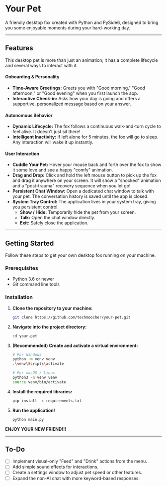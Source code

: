 # Your Pet

A friendly desktop fox created with Python and PySide6, designed to bring you some enjoyable moments during your hard-working day.

<!--
<div align="center">
  <img src="logo.png" alt="Desktop Fox Pet" width="300" height="300">
</div>
-->
---

## Features

This desktop pet is more than just an animation; it has a complete lifecycle and several ways to interact with it.

#### Onboarding & Personality
*   **Time-Aware Greetings:** Greets you with "Good morning," "Good afternoon," or "Good evening" when you first launch the app.
*   **Interactive Check-in:** Asks how your day is going and offers a supportive, personalized message based on your answer.

#### Autonomous Behavior
*   **Dynamic Lifecycle:** The fox follows a continuous walk-and-turn cycle to feel alive. It doesn't just sit there!
*   **Intelligent Inactivity:** If left alone for 5 minutes, the fox will go to sleep. Any interaction will wake it up instantly.

#### User Interaction
*   **Cuddle Your Pet:** Hover your mouse back and forth over the fox to show it some love and see a happy "comfy" animation.
*   **Drag and Drop:** Click and hold the left mouse button to pick up the fox and drag it anywhere on your screen. It will show a "shocked" animation and a "post-trauma" recovery sequence when you let go!
*   **Persistent Chat Window:** Open a dedicated chat window to talk with your pet. The conversation history is saved until the app is closed.
*   **System Tray Control:** The application lives in your system tray, giving you persistent control.
    *   **Show / Hide:** Temporarily hide the pet from your screen.
    *   **Talk:** Open the chat window directly.
    *   **Exit:** Safely close the application.

---

## Getting Started

Follow these steps to get your own desktop fox running on your machine.

### Prerequisites
*   Python 3.6 or newer
*   Git command line tools

### Installation

1.  **Clone the repository to your machine:**
    ```bash
    git clone https://github.com/techmoocher/your-pet.git
    ```

2.  **Navigate into the project directory:**
    ```bash
    cd your-pet
    ```

3.  **(Recommended) Create and activate a virtual environment:**
    ```bash
    # For Windows
    python -m venv venv
    .\venv\Scripts\activate

    # For macOS / Linux
    python3 -m venv venv
    source venv/bin/activate
    ```

4.  **Install the required libraries:**
    ```bash
    pip install -r requirements.txt
    ```

5.  **Run the application!**
    ```bash
    python main.py
    ```
    
**ENJOY YOUR NEW FRIEND!!!**

---

## To-Do
*   [ ] Implement visual-only "Feed" and "Drink" actions from the menu.
*   [ ] Add simple sound effects for interactions.
*   [ ] Create a settings window to adjust pet speed or other features.
*   [ ] Expand the non-AI chat with more keyword-based responses.
